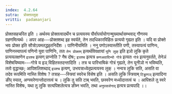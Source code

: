 ```yaml
---
index:  4.2.64
sutra:  प्रोक्ताल्लुक्
vritti:  padamanjari
---
```


प्रोक्तसहचरित इति । अर्थस्य प्रोक्तत्वादर्थेन च प्रत्ययस्य पौर्वापर्यायोगान्मुख्यार्थासम्भवाद् गौणस्य ग्रहणमित्यर्थः । अपर आह---प्रोक्तशब्द इह स्वर्यते, तेन तदधिकारविहितः प्रत्ययो गृह्यत इति । यदि वा प्रोक्ते भवः प्रोक्त इति सौत्रोऽयमतद्धइतनिर्देशः । पाणिनीयमिति । ननु पणोऽस्यास्तीति पणी, तस्यापत्यं पाणिनः, पाणिनस्यापत्यं पणिनो युवा पाणिनिः, ततः `तेन प्रोक्तम्` इत्यर्थविवक्षायां `यूनि लुक्` इति इञो लुकि कृते प्रत्ययलक्षणेन `इञश्च` इत्यण् प्राप्नोति ? नैष दोषः; `इञश्च` इत्यत्र `कणअवादिभ्यो गोत्रे` इत्यतः `गोत्रे` इत्यनुवर्तते, तेनेञं विशेषयिष्यामः---गोत्रे य इञ् विहितस्तदन्तादिति । तत्र च पारिभाषिकं गोत्रं गृह्यते, तेन यूनीञो न भविष्यति, ततो वृद्धाच्छः; आपिशलिशब्दाद् `इञश्च` इत्यण्, उभयत्राध्येतृप्रत्ययस्य लुक् । नन्वत्र लुकि सति, असति वा तदेव रूपमिति नास्ति विशेषः ? तत्राह---स्त्रियां स्वरेच विसेष इति । असति लुकि स्त्रियाम् `टिड्ढाणञ्` इत्यादिना ङीप् स्यात्, अण्स्वरेणान्तोदात्तत्वं च । लुकि तु सति टाब् भवति, छस्वरेण मध्योदात्तत्वं च । आपिशले तु स्वरे नास्ति विशेषः, यथा तु लुकि सत्यपिशलेत्यत्र ङीब्न भवति, तथा `अनुपसर्जनाद्` इत्यत्र प्रत्यपादि ।।
